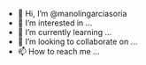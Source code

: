 - 👋 Hi, I’m @manolingarciasoria
- 👀 I’m interested in ...
- 🌱 I’m currently learning ...
- 💞️ I’m looking to collaborate on ...
- 📫 How to reach me ...

<!---
manolingarciasoria/manolingarciasoria is a ✨ special ✨ repository because its `README.md` (this file) appears on your GitHub profile.
You can click the Preview link to take a look at your changes.
--->
